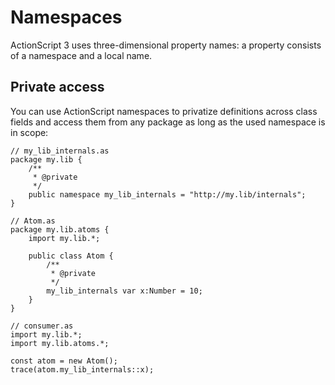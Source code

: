 # Namespaces

ActionScript 3 uses three-dimensional property names: a property consists of a namespace and a local name.

## Private access

You can use ActionScript namespaces to privatize definitions across class fields and access them from any package as long as the used namespace is in scope:

```
// my_lib_internals.as
package my.lib {
    /**
     * @private
     */
    public namespace my_lib_internals = "http://my.lib/internals";
}

// Atom.as
package my.lib.atoms {
    import my.lib.*;

    public class Atom {
        /**
         * @private
         */
        my_lib_internals var x:Number = 10;
    }
}

// consumer.as
import my.lib.*;
import my.lib.atoms.*;

const atom = new Atom();
trace(atom.my_lib_internals::x);
```